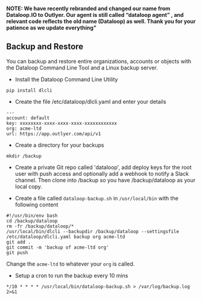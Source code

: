 
###
**NOTE: We have recently rebranded and changed our name from Dataloop.IO to Outlyer. Our agent is still called “dataloop agent” , and relevant code reflects the old name (Dataloop) as well. Thank you for your patience as we update everything”**


## Backup and Restore

You can backup and restore entire organizations, accounts or objects with the Dataloop Command Line Tool and a Linux backup server.

* Install the Dataloop Command Line Utility

```
pip install dlcli
```

* Create the file /etc/dataloop/dlcli.yaml and enter your details

```
---
account: default
key: xxxxxxxx-xxxx-xxxx-xxxx-xxxxxxxxxxxx
org: acme-ltd
url: https://app.outlyer.com/api/v1
```

* Create a directory for your backups

```
mkdir /backup
```

* Create a private Git repo called 'dataloop', add deploy keys for the root user with push access and optionally add a webhook to notify a Slack channel. Then clone into /backup so you have /backup/dataloop as your local copy.

* Create a file called `dataloop-backup.sh` in `/usr/local/bin` with the following content

```
#!/usr/bin/env bash
cd /backup/dataloop
rm -fr /backup/dataloop/*
/usr/local/bin/dlcli --backupdir /backup/dataloop --settingsfile /etc/dataloop/dlcli.yaml backup org acme-ltd
git add .
git commit -m 'backup of acme-ltd org'
git push
```

Change the `acme-ltd` to whatever your `org` is called.

* Setup a cron to run the backup every 10 mins

```
*/10 * * * * /usr/local/bin/dataloop-backup.sh > /var/log/backup.log 2>&1
```

